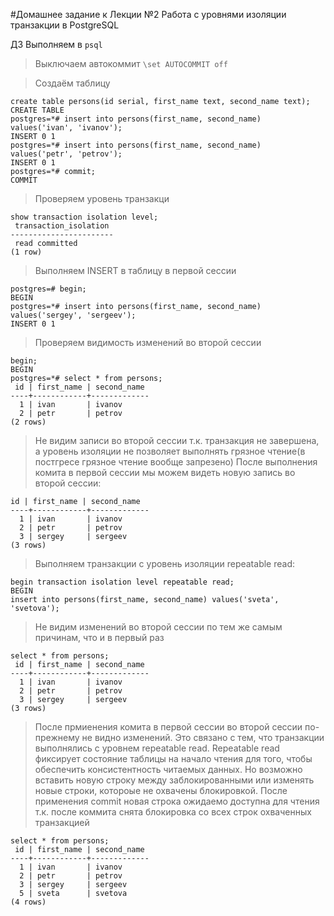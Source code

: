 #Домашнее задание к Лекции №2 Работа с уровнями изоляции транзакции в PostgreSQL

ДЗ Выполняем в `psql`

> Выключаем автокоммит
`\set AUTOCOMMIT off`

> Создаём таблицу
```
create table persons(id serial, first_name text, second_name text);
CREATE TABLE
postgres=*# insert into persons(first_name, second_name) values('ivan', 'ivanov');
INSERT 0 1
postgres=*# insert into persons(first_name, second_name) values('petr', 'petrov');
INSERT 0 1
postgres=*# commit;
COMMIT
```
> Проверяем уровень транзакци
```
show transaction isolation level;
 transaction_isolation 
-----------------------
 read committed
(1 row)
```
> Выполняем INSERT в таблицу в первой сессии 
```
postgres=# begin;
BEGIN
postgres=*# insert into persons(first_name, second_name) values('sergey', 'sergeev');
INSERT 0 1
```
> Проверяем видимость изменений во второй сессии
```
begin;
BEGIN
postgres=*# select * from persons;
 id | first_name | second_name 
----+------------+-------------
  1 | ivan       | ivanov
  2 | petr       | petrov
(2 rows)
```
> Не видим записи во второй сессии т.к. транзакция не завершена, а уровень изоляции не позволяет выполнять грязное чтение(в постгресе грязное чтение вообще запрезено)
> После выполнения комита в первой сессии мы можем видеть новую запись во второй сессии:
```
id | first_name | second_name 
----+------------+-------------
  1 | ivan       | ivanov
  2 | petr       | petrov
  3 | sergey     | sergeev
(3 rows)
```

> Выполняем транзакции с уровень изоляции repeatable read:
```
begin transaction isolation level repeatable read;
BEGIN
insert into persons(first_name, second_name) values('sveta', 'svetova');
```
> Не видим изменений во второй сессии по тем же самым причинам, что и в первый раз
```
select * from persons;
 id | first_name | second_name 
----+------------+-------------
  1 | ivan       | ivanov
  2 | petr       | petrov
  3 | sergey     | sergeev
(3 rows)
```

> После прмиенения комита в первой сессии во второй сессии по-прежнему не видно изменений. Это связано с тем, что транзакции выполнялись с уровнем repeatable read. Repeatable read фиксирует состояние таблицы на начало чтения для того, чтобы обеспечить консистентность читаемых данных. Но возможно вставить новую строку между заблокированными или изменять новые строки, котороые не охвачены блокировкой.
> После применения commit новая строка ожидаемо доступна для чтения т.к. после коммита снята блокировка со всех строк охваченных транзакцией
```
select * from persons;
 id | first_name | second_name 
----+------------+-------------
  1 | ivan       | ivanov
  2 | petr       | petrov
  3 | sergey     | sergeev
  5 | sveta      | svetova
(4 rows)
```
